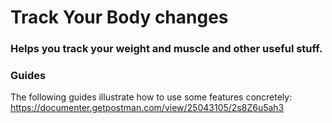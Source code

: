 # Track  Your Body  changes
### Helps you track your weight and muscle  and  other  useful stuff.

### Guides
The following guides illustrate how to use some features concretely:
https://documenter.getpostman.com/view/25043105/2s8Z6u5ah3